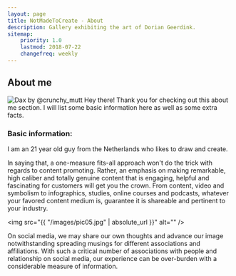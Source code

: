 ```yaml
---
layout: page
title: NotMadeToCreate - About
description: Gallery exhibiting the art of Dorian Geerdink.
sitemap:
    priority: 1.0
    lastmod: 2018-07-22
    changefreq: weekly
---
```

## About me

<span class="image left"><img src="https://farm8.staticflickr.com/7828/32638918418_3ec66b8a2d.jpg" alt="Dax by @crunchy_mutt"/></span>
Hey there! Thank you for checking out this about me section. I will list some basic information here as well as some extra facts. 

### Basic information: 
 I am an 21 year old guy from the Netherlands who likes to draw and create. 





<div class="box">
  <p>
  In saying that, a one-measure fits-all approach won't do the trick with regards to content promoting. Rather, an emphasis on making remarkable, high caliber and totally genuine content that is engaging, helpful and fascinating for customers will get you the crown. From content, video and symbolism to infographics, studies, online courses and podcasts, whatever your favored content medium is, guarantee it is shareable and pertinent to your industry.
  </p>
</div>

<span class="image left"><img src="{{ "/images/pic05.jpg" | absolute_url }}" alt="" /></span>

On social media, we may share our own thoughts and advance our image notwithstanding spreading musings for different associations and affiliations. With such a critical number of associations with people and relationship on social media, our experience can be over-burden with a considerable measure of information.
